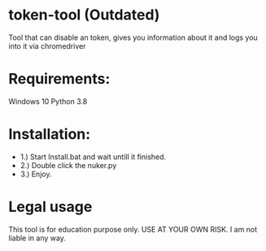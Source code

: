 # token-tool (Outdated)
Tool that can disable an token, gives you information about it and logs you into it via chromedriver

# Requirements:

Windows 10
Python 3.8

# Installation:

-  1.) Start Install.bat and wait untill it finished.
-  2.) Double click the nuker.py
-  3.) Enjoy.

# Legal usage

This tool is for education purpose only.
USE AT YOUR OWN RISK.
I am not liable in any way.
